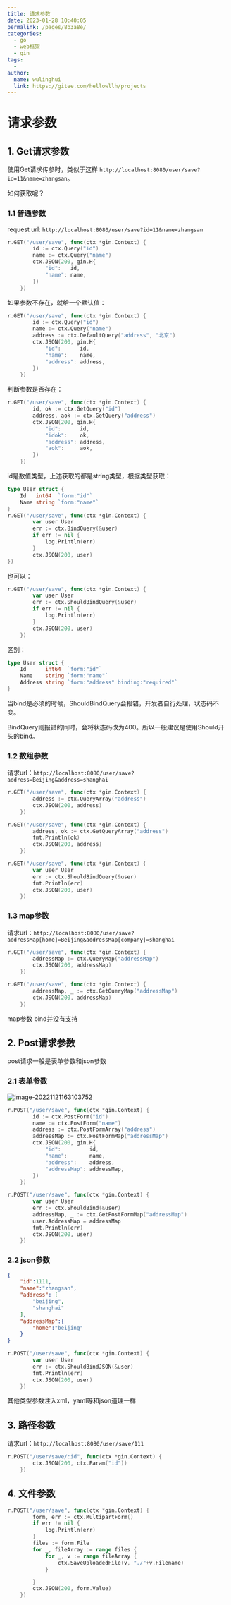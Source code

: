 ```yaml
---
title: 请求参数
date: 2023-01-28 10:40:05
permalink: /pages/8b3a8e/
categories:
  - go
  - web框架
  - gin
tags:
  - 
author: 
  name: wulinghui
  link: https://gitee.com/hellowllh/projects
---
```

# 请求参数

## 1. Get请求参数

使用Get请求传参时，类似于这样 `http://localhost:8080/user/save?id=11&name=zhangsan`。

如何获取呢？

### 1.1 普通参数

request url: `http://localhost:8080/user/save?id=11&name=zhangsan`

~~~go
r.GET("/user/save", func(ctx *gin.Context) {
		id := ctx.Query("id")
		name := ctx.Query("name")
		ctx.JSON(200, gin.H{
			"id":   id,
			"name": name,
		})
	})
~~~

如果参数不存在，就给一个默认值：

~~~go
r.GET("/user/save", func(ctx *gin.Context) {
		id := ctx.Query("id")
		name := ctx.Query("name")
		address := ctx.DefaultQuery("address", "北京")
		ctx.JSON(200, gin.H{
			"id":      id,
			"name":    name,
			"address": address,
		})
	})
~~~

判断参数是否存在：

~~~go
r.GET("/user/save", func(ctx *gin.Context) {
		id, ok := ctx.GetQuery("id")
		address, aok := ctx.GetQuery("address")
		ctx.JSON(200, gin.H{
			"id":      id,
			"idok":    ok,
			"address": address,
			"aok":     aok,
		})
	})
~~~

id是数值类型，上述获取的都是string类型，根据类型获取：

~~~go
type User struct {
	Id   int64  `form:"id"`
	Name string `form:"name"`
}
r.GET("/user/save", func(ctx *gin.Context) {
		var user User
		err := ctx.BindQuery(&user)
		if err != nil {
			log.Println(err)
		}
		ctx.JSON(200, user)
})
~~~

也可以：

~~~go
r.GET("/user/save", func(ctx *gin.Context) {
		var user User
		err := ctx.ShouldBindQuery(&user)
		if err != nil {
			log.Println(err)
		}
		ctx.JSON(200, user)
	})
~~~

区别：

~~~go
type User struct {
	Id      int64  `form:"id"`
	Name    string `form:"name"`
	Address string `form:"address" binding:"required"`
}
~~~

当bind是必须的时候，ShouldBindQuery会报错，开发者自行处理，状态码不变。

BindQuery则报错的同时，会将状态码改为400。所以一般建议是使用Should开头的bind。

### 1.2 数组参数

请求url：`http://localhost:8080/user/save?address=Beijing&address=shanghai`



~~~go
r.GET("/user/save", func(ctx *gin.Context) {
		address := ctx.QueryArray("address")
		ctx.JSON(200, address)
	})
~~~

~~~go
r.GET("/user/save", func(ctx *gin.Context) {
		address, ok := ctx.GetQueryArray("address")
		fmt.Println(ok)
		ctx.JSON(200, address)
	})
~~~

~~~go
r.GET("/user/save", func(ctx *gin.Context) {
		var user User
		err := ctx.ShouldBindQuery(&user)
		fmt.Println(err)
		ctx.JSON(200, user)
	})
~~~

### 1.3 map参数

请求url：`http://localhost:8080/user/save?addressMap[home]=Beijing&addressMap[company]=shanghai`

~~~go
r.GET("/user/save", func(ctx *gin.Context) {
		addressMap := ctx.QueryMap("addressMap")
		ctx.JSON(200, addressMap)
	})
~~~

~~~go
r.GET("/user/save", func(ctx *gin.Context) {
		addressMap, _ := ctx.GetQueryMap("addressMap")
		ctx.JSON(200, addressMap)
	})
~~~

map参数 bind并没有支持

## 2. Post请求参数

post请求一般是表单参数和json参数

### 2.1 表单参数

![image-20221121163103752](img/image-20221121163103752.png)

~~~go
r.POST("/user/save", func(ctx *gin.Context) {
		id := ctx.PostForm("id")
		name := ctx.PostForm("name")
		address := ctx.PostFormArray("address")
		addressMap := ctx.PostFormMap("addressMap")
		ctx.JSON(200, gin.H{
			"id":         id,
			"name":       name,
			"address":    address,
			"addressMap": addressMap,
		})
	})
~~~

~~~go
r.POST("/user/save", func(ctx *gin.Context) {
		var user User
		err := ctx.ShouldBind(&user)
		addressMap, _ := ctx.GetPostFormMap("addressMap")
		user.AddressMap = addressMap
		fmt.Println(err)
		ctx.JSON(200, user)
	})
~~~

### 2.2 json参数

~~~json
{
    "id":1111,
    "name":"zhangsan",
    "address": [
        "beijing",
        "shanghai"
    ],
    "addressMap":{
        "home":"beijing"
    }
}
~~~



~~~go
r.POST("/user/save", func(ctx *gin.Context) {
		var user User
		err := ctx.ShouldBindJSON(&user)
		fmt.Println(err)
		ctx.JSON(200, user)
	})
~~~

其他类型参数注入xml，yaml等和json道理一样

## 3. 路径参数

请求url：`http://localhost:8080/user/save/111`

~~~go
r.POST("/user/save/:id", func(ctx *gin.Context) {
		ctx.JSON(200, ctx.Param("id"))
	})
~~~

## 4. 文件参数

~~~go
r.POST("/user/save", func(ctx *gin.Context) {
		form, err := ctx.MultipartForm()
		if err != nil {
			log.Println(err)
		}
		files := form.File
		for _, fileArray := range files {
			for _, v := range fileArray {
				ctx.SaveUploadedFile(v, "./"+v.Filename)
			}

		}
		ctx.JSON(200, form.Value)
	})
~~~

